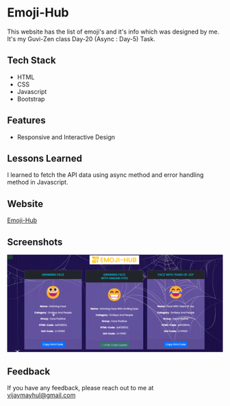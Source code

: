 
# Emoji-Hub

This website has the list of emoji's and it's info which was designed by me. It's my Guvi-Zen class Day-20 (Async : Day-5) Task.

## Tech Stack

- HTML
- CSS
- Javascript
- Bootstrap

## Features

- Responsive and Interactive Design

## Lessons Learned

I learned to fetch the API data using async method and error handling method in Javascript.


## Website

[Emoji-Hub]()


## Screenshots

![App Screenshot](./Img/demo.png)


## Feedback

If you have any feedback, please reach out to me at vijaymayhul@gmail.com
